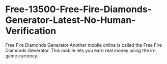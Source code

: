 # Free-13500-Free-Fire-Diamonds-Generator-Latest-No-Human-Verification
Free Fire Diamonds Generator Another mobile online is called the Free Fire Diamonds Generator. This mobile lets you earn real money using the in-game currency.
